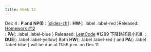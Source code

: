 ```yaml
---
title: Week 13
---
```


Dec 4
: **P and NP(I)**
  :  \[[slides-zh](https://basics.sjtu.edu.cn/~yangqizhe/pdf/algo2023w/slides/AlgoLec11-handout-zh.pdf)\]
:  **HW**{: .label .label-red }Released: [Homework #12](https://basics.sjtu.edu.cn/~yangqizhe/pdf/algo2023w/homework/Algo-hw12.pdf)  
: **PA**{: .label .label-blue } Released: [LeetCode](https://leetcode.cn/problems/minimum-falling-path-sum-ii/) #1289 下降路径最小和II.
: **DUE**{: .label .label-yellow} Both **HW**{: .label .label-red } and  **PA**{: .label .label-blue } will be due at 11:59 p.m. on Dec 11. 

  

